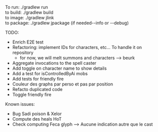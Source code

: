 To run: ./gradlew run  
to build: ./gradlew build  
to image: ./gradlew jlink  
to package: ./gradlew jpackage (if needed--info or --debug)  

TODO:
- Enrich E2E test
- Refactoring: implement IDs for characters, etc... To handle it on repository
  - for now, we will melt summons and characters --> beurk
- Aggregate invocations to the spell caster
- Add toggle on character name to show details
- Add a test for isControlledByAi mobs
- Add tests for friendly fire
- Couleur des graphs par perso et pas par position
- Refacto duplicated code
- Toggle friendly fire

Known issues:
- Bug Sadi poison & Xelor
- Compute des heals HoT
- Check computing Feca glyph --> Aucune indication autre que le cast
